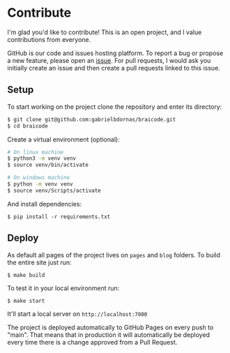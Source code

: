 # Contribute

I'm glad you'd like to contribute! This is an open project, and I value contributions from everyone.

GitHub is our code and issues hosting platform. To report a bug or propose a new feature, please open an [issue](https://github.com/gabrielbdornas/braicode/issues). For pull requests, I would ask you initially create an issue and then create a pull requests linked to this issue.

## Setup

To start working on the project clone the repository and enter its directory:

```bash
$ git clone git@github.com:gabrielbdornas/braicode.git
$ cd braicode
```

Create a virtual environment (optional):

```bash
# On linux machine
$ python3 -m venv venv
$ source venv/bin/activate

# On windows machine
$ python -m venv venv
$ source venv/Scripts/activate
```

And install dependencies:

```
$ pip install -r requirements.txt
```

## Deploy

As default all pages of the project lives on `pages` and `blog` folders. To build the entire site just run:

```
$ make build
```

To test it in your local environment run:

```
$ make start
```

It'll start a local server on `http://localhost:7000`

The project is deployed automatically to GitHub Pages on every push to "main". That means that in production it will automatically be deployed every time there is a change approved from a Pull Request.